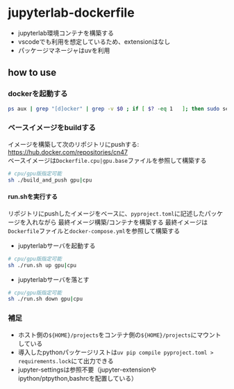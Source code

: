 # jupyterlab-dockerfile
* jupyterlab環境コンテナを構築する
* vscodeでも利用を想定しているため、extensionはなし
* パッケージマネージャはuvを利用

## how to use

### dockerを起動する
``` bash
ps aux | grep "[d]ocker" | grep -v $0 ; if [ $? -eq 1   ]; then sudo service docker start; fi
```

### ベースイメージをbuildする
イメージを構築して次のリポジトリにpushする: https://hub.docker.com/repositories/cn47  \
ベースイメージは`Dockerfile.cpu|gpu.base`ファイルを参照して構築する
``` bash
# cpu/gpu版指定可能
sh ./build_and_push gpu|cpu
```


#### run.shを実行する
リポジトリにpushしたイメージをベースに、`pyproject.toml`に記述したパッケージを入れながら
最終イメージ構築/コンテナを構築する
最終イメージは`Dockerfile`ファイルと`docker-compose.yml`を参照して構築する
* jupyterlabサーバを起動する
``` bash
# cpu/gpu版指定可能
sh ./run.sh up gpu|cpu
```
* jupyterlabサーバを落とす
``` bash
# cpu/gpu版指定可能
sh ./run.sh down gpu|cpu
```

### 補足
* ホスト側の`${HOME}/projects`をコンテナ側の`${HOME}/projects`にマウントしている
* 導入したpythonパッケージリストは`uv pip compile pyproject.toml > requirements.lock`にて出力できる
* jupyter-settingsは参照不要（jupyter-extensionやipython/ptpython,bashrcを配置している）